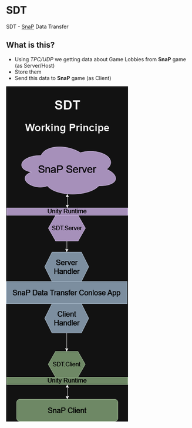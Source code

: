 # SDT
SDT - [SnaP](https://github.com/TheActualTwinkle/SnaP) Data Transfer

## What is this?
* Using *TPC/UDP*  we getting data about Game Lobbies from **SnaP** game (as Server/Host)
* Store them 
* Send this data to **SnaP** game  (as Client)

![WorkingPrincipe](GitImages/SDT.png)

